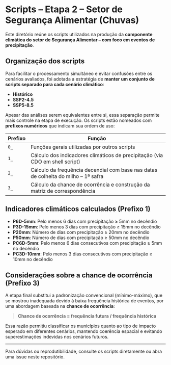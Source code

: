 # Scripts – Etapa 2 – Setor de Segurança Alimentar (Chuvas)

Este diretório reúne os scripts utilizados na produção da **componente climática do setor de Segurança Alimentar – com foco em eventos de precipitação**.

## Organização dos scripts

Para facilitar o processamento simultâneo e evitar confusões entre os cenários avaliados, foi adotada a estratégia de **manter um conjunto de scripts separado para cada cenário climático**:

- **Histórico**
- **SSP2-4.5**
- **SSP5-8.5**

Apesar das análises serem equivalentes entre si, essa separação permite mais controle na etapa de execução. Os scripts estão nomeados com **prefixos numéricos** que indicam sua ordem de uso:

| Prefixo | Função |
|---------|--------|
| `0_`    | Funções gerais utilizadas por outros scripts |
| `1_`    | Cálculo dos indicadores climáticos de precipitação (via CDO em shell script) |
| `2_`    | Cálculo da frequência decendial com base nas datas de colheita do milho – 1ª safra |
| `3_`    | Cálculo da chance de ocorrência e construção da matriz de correspondência |

## Indicadores climáticos calculados (Prefixo 1)

- **P6D-5mm**: Pelo menos 6 dias com precipitação ≥ 5mm no decêndio  
- **P3D-15mm**: Pelo menos 3 dias com precipitação ≥ 15mm no decêndio  
- **P20mm**: Número de dias com precipitação ≥ 20mm no decêndio  
- **P50mm**: Número de dias com precipitação ≥ 50mm no decêndio  
- **PC6D-5mm**: Pelo menos 6 dias consecutivos com precipitação ≥ 5mm no decêndio  
- **PC3D-10mm**: Pelo menos 3 dias consecutivos com precipitação ≥ 10mm no decêndio  

## Considerações sobre a chance de ocorrência (Prefixo 3)

A etapa final substitui a padronização convencional (mínimo-máximo), que se mostrou inadequada devido à baixa frequência histórica de eventos, por uma abordagem baseada na **chance de ocorrência**:

> **Chance de ocorrência = frequência futura / frequência histórica**

Essa razão permitiu classificar os municípios quanto ao tipo de impacto esperado em diferentes cenários, mantendo coerência espacial e evitando superestimações indevidas nos cenários futuros.

---

Para dúvidas ou reprodutibilidade, consulte os scripts diretamente ou abra uma issue neste repositório.
